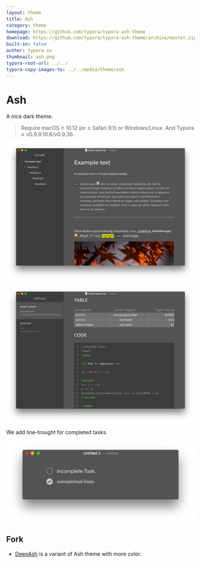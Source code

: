 ```yaml
---
layout: theme
title: Ash
category: theme
homepage: https://github.com/typora/typora-ash-theme
download: https://github.com/typora/typora-ash-theme/archive/master.zip
built-in: false
author: typora.io
thumbnail: ash.png
typora-root-url: ../../
typora-copy-images-to: ../../media/theme/ash
---
```


# Ash

A nice dark theme. 

> Require macOS ≥ 10.12 (or ≥ Safari 9.1) or Windows/Linux. And Typora ≥ v0.9.9.10.6/v0.9.36.

![Snip20170826_6](/media/theme/ash/Snip20170826_6.png)

![Snip20170826_7](/media/theme/ash/Snip20170826_7.png)

We add line-trought for completed tasks.

![Snip20170826_8](/media/theme/ash/Snip20170826_8.png)

## Fork

- [DeepAsh](https://github.com/LJjia/typora.theme.DeepAsh) is a variant of Ash theme with more color.


